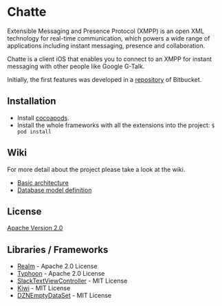 # Chatte

Extensible Messaging and Presence Protocol (XMPP) is an open XML technology for real-time communication, which powers a wide range of applications including instant messaging, presence and collaboration. 

Chatte is a client iOS that enables you to connect to an XMPP for instant messaging with other people like Google G-Talk.

Initially, the first features was developed in a [repository](https://bitbucket.org/fachinota/example-xmpp-client) of Bitbucket.

## Installation
- Install [cocoapods](https://guides.cocoapods.org/using/getting-started.html).
- Install the whole frameworks with all the extensions into the project:
`$ pod install`

## Wiki
For more detail about the project please take a look at the wiki.

- [Basic architecture](https://github.com/EstefaniaGuardado/Chatte/wiki/Basic-architecture)
- [Database model definition](https://github.com/EstefaniaGuardado/Chatte/wiki/Database-model-definition)

## License
[Apache Version 2.0](https://github.com/EstefaniaGuardado/Chatte/blob/develop/License)

## Libraries / Frameworks
- [Realm](https://github.com/realm/realm-cocoa) - Apache 2.0 License
- [Typhoon](https://github.com/appsquickly/Typhoon) - Apache 2.0 License
- [SlackTextViewController](https://github.com/slackhq/SlackTextViewController) - MIT License
- [Kiwi](https://github.com/kiwi-bdd/Kiwi) - MIT License
- [DZNEmptyDataSet](https://github.com/dzenbot/DZNEmptyDataSet) - MIT License

